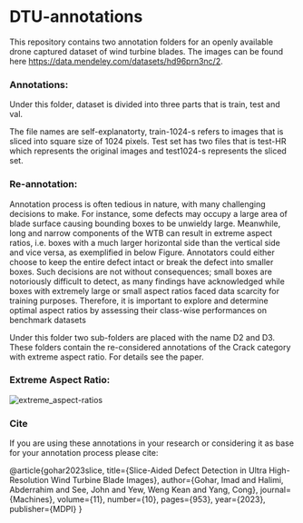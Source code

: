 # DTU-annotations
This repository contains two annotation folders for an openly available drone captured dataset of wind turbine blades. The images can be found here https://data.mendeley.com/datasets/hd96prn3nc/2.

<h3>Annotations:</h3>

<p>Under this folder, dataset is divided into three parts  that is train, test and val.

The file names are self-explanatorty, train-1024-s refers to images that is sliced into square size of 1024 pixels. Test set has two files that is test-HR which represents the original images and test1024-s represents the sliced set.</p>

<h3>Re-annotation:</h3>

<p>Annotation process is often tedious in nature, with many challenging
decisions to make. For instance, some defects may occupy
a large area of blade surface causing bounding boxes to be
unwieldy large. Meanwhile, long and narrow components of
the WTB can result in extreme aspect ratios, i.e. boxes with a
much larger horizontal side than the vertical side and vice
versa, as exemplified in below Figure. Annotators could either
choose to keep the entire defect intact or break the defect into
smaller boxes. Such decisions are not without consequences;
small boxes are notoriously difficult to detect, as many findings
have acknowledged while boxes with extremely large
or small aspect ratios faced data scarcity for training purposes.
Therefore, it is important to explore and determine optimal
aspect ratios by assessing their class-wise performances on
benchmark datasets</p>


<p>Under this folder two sub-folders are placed with the name D2 and D3. These folders contain the re-considered annotations of the Crack category with extreme aspect ratio. For details see the paper.</p>


<h3>Extreme Aspect Ratio:</h3>

![extreme_aspect-ratios](https://user-images.githubusercontent.com/45845910/235831876-a0a045bf-f0a0-476f-94eb-d558f4e101b7.png)

<h3>Cite</h3>
If you are using these annotations in your research or considering it as base for your annotation process please cite:
<p>@article{gohar2023slice,
  title={Slice-Aided Defect Detection in Ultra High-Resolution Wind Turbine Blade Images},
  author={Gohar, Imad and Halimi, Abderrahim and See, John and Yew, Weng Kean and Yang, Cong},
  journal={Machines},
  volume={11},
  number={10},
  pages={953},
  year={2023},
  publisher={MDPI}
}</p>
